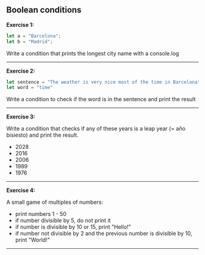 ## Boolean conditions

**Exercise 1:**  

``` javascript
let a = "Barcelona";
let b = "Madrid";
```
Write a condition that prints the longest city name with a console.log

---

**Exercise 2:**  
``` javascript
let sentence = "The weather is very nice most of the time in Barcelona"
let word = "time"
```
Write a condition to check if the word is in the sentence and print the result

---

**Exercise 3:** 

 Write a condition that checks if any of these years is a leap year (= año bisiesto) and print the result.
 * 2028
 * 2016
 * 2006
 * 1989
 * 1976

---

**Exercise 4:**  

A small game of multiples of numbers:
* print numbers 1 - 50
* if number divisible by 5, do not print it
* if number is divisible by 10 or 15, print "Hello!"
* if number not divisible by 2 and the previous number is divisible by 10,
   print "World!"

---
